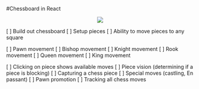 #Chessboard in React

<div align="center">
  <img src="https://emojipedia-us.s3.dualstack.us-west-1.amazonaws.com/thumbs/120/samsung/320/black-chess-knight_265e.png" />
</div>

[ ] Build out chessboard
[ ] Setup pieces
[ ] Ability to move pieces to any square

[ ] Pawn movement
[ ] Bishop movement
[ ] Knight movement
[ ] Rook movement
[ ] Queen movement
[ ] King movement

[ ] Clicking on piece shows available moves
[ ] Piece vision (determining if a piece is blocking)
[ ] Capturing a chess piece
[ ] Special moves (castling, En passant)
[ ] Pawn promotion
[ ] Tracking all chess moves
